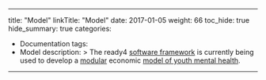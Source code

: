 
---
title: "Model"
linkTitle: "Model"
date: 2017-01-05
weight: 66
toc_hide: true
hide_summary: true
categories: 
- Documentation
tags: 
- Model
description: >
  The ready4 [software framework](/docs/framework/) is currently being used to develop a [modular](/docs/getting-started/concepts/module/) economic [model of youth mental health](https://arxiv.org/pdf/2310.14138.pdf). 
---


